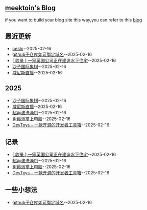 ## [meektoin's Blog](https://meektion.github.io/Issue_Blog/)
if you want to build your blog site this way,you can refer to this [blog](https://meektion.github.io/Issue_Blog/2025/02/16/8_About/)

## 最近更新
- [ceshi](https://github.com/meektion/Issue_Blog/issues/17)--2025-02-16
- [github子仓库如可绑定域名](https://github.com/meektion/Issue_Blog/issues/16)--2025-02-16
- [[ 收录 ] 一家英国公司正在建造水下住宅](https://github.com/meektion/Issue_Blog/issues/15)--2025-02-16
- [沙子国际象棋](https://github.com/meektion/Issue_Blog/issues/14)--2025-02-16
- [威尼斯直播](https://github.com/meektion/Issue_Blog/issues/12)--2025-02-16
## 2025
- [沙子国际象棋](https://github.com/meektion/Issue_Blog/issues/14)--2025-02-16
- [威尼斯直播](https://github.com/meektion/Issue_Blog/issues/12)--2025-02-16
- [超声波洗澡机](https://github.com/meektion/Issue_Blog/issues/11)--2025-02-16
- [树莓派掌上电脑](https://github.com/meektion/Issue_Blog/issues/10)--2025-02-16
- [DevToys - 一款开源的开发者工具箱](https://github.com/meektion/Issue_Blog/issues/9)--2025-02-16
## 记录
- [[ 收录 ] 一家英国公司正在建造水下住宅](https://github.com/meektion/Issue_Blog/issues/15)--2025-02-16
- [超声波洗澡机](https://github.com/meektion/Issue_Blog/issues/11)--2025-02-16
- [树莓派掌上电脑](https://github.com/meektion/Issue_Blog/issues/10)--2025-02-16
- [DevToys - 一款开源的开发者工具箱](https://github.com/meektion/Issue_Blog/issues/9)--2025-02-16
## 一些小想法
- [github子仓库如可绑定域名](https://github.com/meektion/Issue_Blog/issues/16)--2025-02-16
